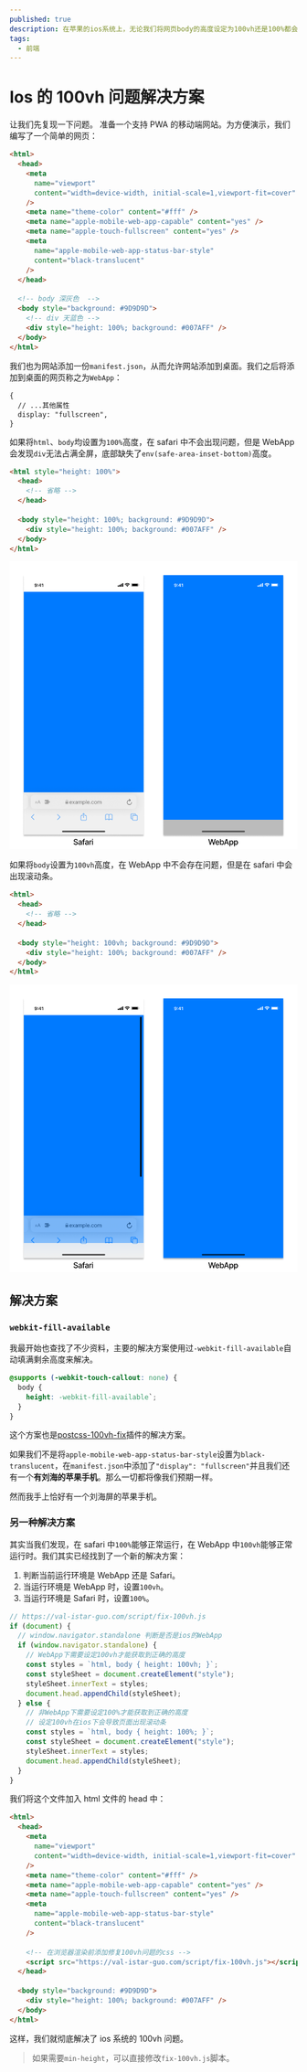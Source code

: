 ```yaml
---
published: true
description: 在苹果的ios系统上，无论我们将网页body的高度设定为100vh还是100%都会出现Bug。
tags:
  - 前端
---
```


# Ios 的 100vh 问题解决方案

让我们先复现一下问题。
准备一个支持 PWA 的移动端网站。为方便演示，我们编写了一个简单的网页：

```html
<html>
  <head>
    <meta
      name="viewport"
      content="width=device-width, initial-scale=1,viewport-fit=cover"
    />
    <meta name="theme-color" content="#fff" />
    <meta name="apple-mobile-web-app-capable" content="yes" />
    <meta name="apple-touch-fullscreen" content="yes" />
    <meta
      name="apple-mobile-web-app-status-bar-style"
      content="black-translucent"
    />
  </head>

  <!-- body 深灰色  -->
  <body style="background: #9D9D9D">
    <!-- div 天蓝色 -->
    <div style="height: 100%; background: #007AFF" />
  </body>
</html>
```

我们也为网站添加一份`manifest.json`，从而允许网站添加到桌面。我们之后将添加到桌面的网页称之为`WebApp`：

```json5
{
  // ...其他属性
  display: "fullscreen",
}
```

如果将`html`、`body`均设置为`100%`高度，在 safari 中不会出现问题，但是 WebApp 会发现`div`无法占满全屏，底部缺失了`env(safe-area-inset-bottom)`高度。

```html
<html style="height: 100%">
  <head>
    <!-- 省略 -->
  </head>

  <body style="height: 100%; background: #9D9D9D">
    <div style="height: 100%; background: #007AFF" />
  </body>
</html>
```

![Body 100%](./assets/ios的100vh问题解决方案/full.png "Body 100%")

如果将`body`设置为`100vh`高度，在 WebApp 中不会存在问题，但是在 safari 中会出现滚动条。

```html
<html>
  <head>
    <!-- 省略 -->
  </head>

  <body style="height: 100vh; background: #9D9D9D">
    <div style="height: 100%; background: #007AFF" />
  </body>
</html>
```

![Body 100vh](./assets/ios的100vh问题解决方案/screen.png "Body 100vh")

## 解决方案

### `webkit-fill-available`

我最开始也查找了不少资料，主要的解决方案使用过`-webkit-fill-available`自动填满剩余高度来解决。

```css
@supports (-webkit-touch-callout: none) {
  body {
    height: -webkit-fill-available`;
  }
}
```

这个方案也是[postcss-100vh-fix](https://github.com/postcss/postcss-100vh-fix)插件的解决方案。

如果我们不是将`apple-mobile-web-app-status-bar-style`设置为`black-translucent`，在`manifest.json`中添加了`"display": "fullscreen"`并且我们还有一个**有刘海的苹果手机**。那么一切都将像我们预期一样。

然而我手上恰好有一个刘海屏的苹果手机。

### 另一种解决方案

其实当我们发现，在 safari 中`100%`能够正常运行，在 WebApp 中`100vh`能够正常运行时。我们其实已经找到了一个新的解决方案：

1. 判断当前运行环境是 WebApp 还是 Safari。
1. 当运行环境是 WebApp 时，设置`100vh`。
1. 当运行环境是 Safari 时，设置`100%`。

```javascript
// https://val-istar-guo.com/script/fix-100vh.js
if (document) {
  // window.navigator.standalone 判断是否是ios的WebApp
  if (window.navigator.standalone) {
    // WebApp下需要设定100vh才能获取到正确的高度
    const styles = `html, body { height: 100vh; }`;
    const styleSheet = document.createElement("style");
    styleSheet.innerText = styles;
    document.head.appendChild(styleSheet);
  } else {
    // 非WebApp下需要设定100%才能获取到正确的高度
    // 设定100vh在ios下会导致页面出现滚动条
    const styles = `html, body { height: 100%; }`;
    const styleSheet = document.createElement("style");
    styleSheet.innerText = styles;
    document.head.appendChild(styleSheet);
  }
}
```

我们将这个文件加入 html 文件的 head 中：

```html
<html>
  <head>
    <meta
      name="viewport"
      content="width=device-width, initial-scale=1,viewport-fit=cover"
    />
    <meta name="theme-color" content="#fff" />
    <meta name="apple-mobile-web-app-capable" content="yes" />
    <meta name="apple-touch-fullscreen" content="yes" />
    <meta
      name="apple-mobile-web-app-status-bar-style"
      content="black-translucent"
    />

    <!-- 在浏览器渲染前添加修复100vh问题的css -->
    <script src="https://val-istar-guo.com/script/fix-100vh.js"></script>
  </head>

  <body style="background: #9D9D9D">
    <div style="height: 100%; background: #007AFF" />
  </body>
</html>
```

这样，我们就彻底解决了 ios 系统的 100vh 问题。

> 如果需要`min-height`，可以直接修改`fix-100vh.js`脚本。
